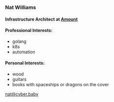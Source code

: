 ### Nat Williams

#### Infrastructure Architect at [Amount](https://www.amount.com/)

#### Professional Interests:
- golang
- k8s
- automation

#### Personal Interests:
- wood
- guitars
- books with spaceships or dragons on the cover

nat@cyber.baby

<!--
**natw/natw** is a ✨ _special_ ✨ repository because its `README.md` (this file) appears on your GitHub profile.

Here are some ideas to get you started:

- 🔭 I’m currently working on ...
- 🌱 I’m currently learning ...
- 👯 I’m looking to collaborate on ...
- 🤔 I’m looking for help with ...
- 💬 Ask me about ...
- 📫 How to reach me: ...
- 😄 Pronouns: ...
- ⚡ Fun fact: ...
-->

